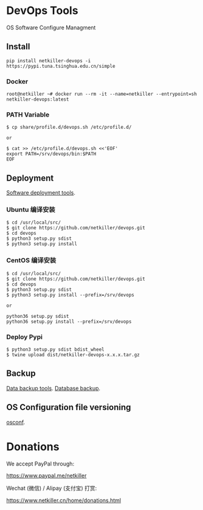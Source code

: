 DevOps Tools
====

OS Software Configure Managment

Install
-------

	pip install netkiller-devops -i https://pypi.tuna.tsinghua.edu.cn/simple

### Docker 

	root@netkiller ~# docker run --rm -it --name=netkiller --entrypoint=sh netkiller-devops:latest

### PATH Variable

	$ cp share/profile.d/devops.sh /etc/profile.d/
	
	or 
	
	$ cat >> /etc/profile.d/devops.sh <<'EOF'
	export PATH=/srv/devops/bin:$PATH
	EOF
	
	
Deployment
----------
[Software deployment tools](https://github.com/netkiller/devops/blob/master/doc/deployment.md).	

### Ubuntu 编译安装

	$ cd /usr/local/src/
	$ git clone https://github.com/netkiller/devops.git
	$ cd devops
	$ python3 setup.py sdist
	$ python3 setup.py install

### CentOS 编译安装

	$ cd /usr/local/src/
	$ git clone https://github.com/netkiller/devops.git
	$ cd devops
	$ python3 setup.py sdist
	$ python3 setup.py install --prefix=/srv/devops
	
	or
	
	python36 setup.py sdist
  	python36 setup.py install --prefix=/srv/devops

### Deploy Pypi

	$ python3 setup.py sdist bdist_wheel
	$ twine upload dist/netkiller-devops-x.x.x.tar.gz 

Backup
------
[Data backup tools](https://github.com/netkiller/devops/blob/master/doc/backup.md).	
[Database backup](https://github.com/netkiller/devops/blob/master/doc/database.md).	

OS Configuration file versioning
-----
[osconf](https://github.com/netkiller/devops/blob/master/doc/osconf.md).	


# Donations

We accept PayPal through:

https://www.paypal.me/netkiller

Wechat (微信) / Alipay (支付宝) 打赏:

https://www.netkiller.cn/home/donations.html

